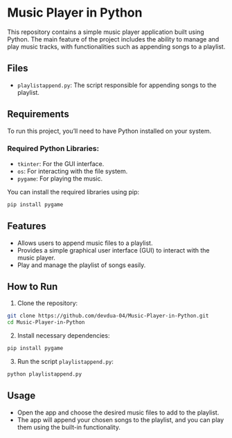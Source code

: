 # Music Player in Python

This repository contains a simple music player application built using Python. The main feature of the project includes the ability to manage and play music tracks, with functionalities such as appending songs to a playlist.

## Files

- `playlistappend.py`: The script responsible for appending songs to the playlist.

## Requirements

To run this project, you’ll need to have Python installed on your system.

### Required Python Libraries:

- `tkinter`: For the GUI interface.
- `os`: For interacting with the file system.
- `pygame`: For playing the music.

You can install the required libraries using pip:

```bash
pip install pygame
```

## Features

- Allows users to append music files to a playlist.
- Provides a simple graphical user interface (GUI) to interact with the music player.
- Play and manage the playlist of songs easily.

## How to Run

1. Clone the repository:

```bash
git clone https://github.com/devdua-04/Music-Player-in-Python.git
cd Music-Player-in-Python
```

2. Install necessary dependencies:

```bash
pip install pygame
```

3. Run the script `playlistappend.py`:

```bash
python playlistappend.py
```

## Usage

- Open the app and choose the desired music files to add to the playlist.
- The app will append your chosen songs to the playlist, and you can play them using the built-in functionality.
